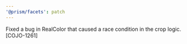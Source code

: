 ```yaml
---
'@prism/facets': patch
---
```


Fixed a bug in RealColor that caused a race condition in the crop logic. [COJO-1261]
